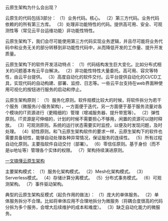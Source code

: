 云原生架构为什么会出现？

云原生的代码包括3部分：
（1）业务代码。核心。
（2）第三方代码。业务代码依赖的的所有第三方库。
（3）处理非功能特性的代码。提供高可用、安全、可观测性等（常见云平台运维功能）非功能性特性。

云原生架构下，我们会尽可能使用第三方代码实现业务逻辑，并且尽可能将业务代码中和业务无关的部分转移到非功能性代码中，从而降低开发的工作量、提升开发质量。

云原生架构下的软件开发活动特点：
（1）代码结构发生巨大变化。比如分布式相关的问题基本有云平台解决。
（2）非功能性特性大量委托。高可用、容灾等特性，由云平台提供。
（3）高度自动化的软件交付。云平台提供自动化的CI/CD工具，实现代码的自动构建、部署、监控、日志等。一些云平台支持在web界面种使用可视化的按钮进行服务的启动和停止。

云原生架构原则：
（1）服务化原则。软件规模比较大的时候，将软件拆分为若干个服务（微服务/小服务架构），一方面便于迭代，另一方面便于基于服务流量对各个模块的IT资源进行（更精细的）管理（增减服务器、提升带宽等）。
（2）弹性原则。IT资源是可伸缩的，计划的时候不需要担心不够用，闲置的资源可以随时释放。
（3）可观测原则。系统的运行状态需要实时监控，以便及时发现问题，及时处理。
（4）韧性原则。和飞云原生架构软件的要求一样，云原生架构下的软件也需要具备韧性，能够自动处理各种异常情况，保证服务的连续性。
（5）所有过程自动化原则。主要指软件自动交付（部署）。
（6）零信任原则。基于身份（而不是ip地址等）管理各个实体的权限。
（7）架构持续演进原则。

[一文搞懂云原生架构](https://developer.aliyun.com/article/1136275)

主要架构模式：
（1）服务化架构模式。
（2）Mesh化架构模式。
（3）Serverless模式。
（4）存储计算分离模式。
（5）分布式事务模式。
（6）可观测架构。
（7）事件驱动架构。

典型的云原生架构反模式（起负作用的做法）：
（1）庞大的单体服务。
（2）单体服务拆分不合理。比如将单体应用不合理地拆分为微服务（将耦合度很高的代码分拆为多个服务，会增大后续维护的成本和难度）。
（3）缺乏自动化能力的微服务。